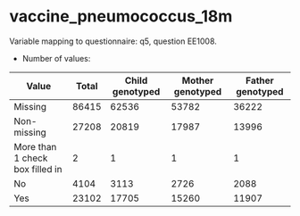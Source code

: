 # vaccine_pneumococcus_18m
Variable mapping to questionnaire: q5, question EE1008.
- Number of values:

| Value | Total | Child genotyped | Mother genotyped | Father genotyped |
| ----- | ----- | --------------- | ---------------- | ---------------- |
| Missing | 86415 | 62536 | 53782 | 36222 |
| Non-missing | 27208 | 20819 | 17987 | 13996 |
| More than 1 check box filled in | 2 | 1 | 1 |1 |
| No | 4104 | 3113 | 2726 |2088 |
| Yes | 23102 | 17705 | 15260 |11907 |



